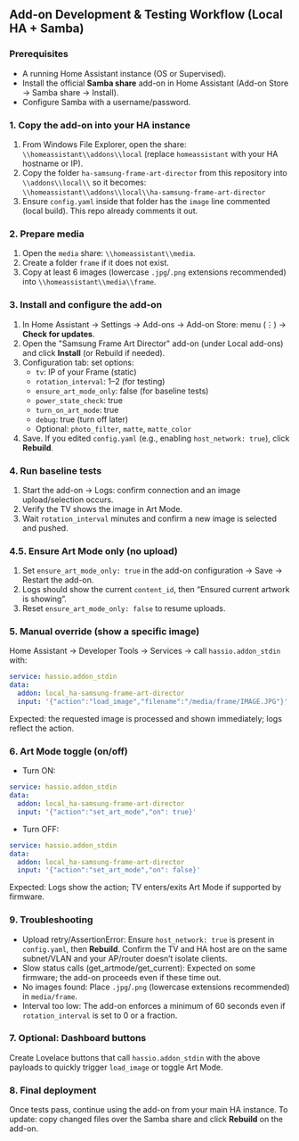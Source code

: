 ## **Add-on Development & Testing Workflow (Local HA + Samba)**

### **Prerequisites**

- A running Home Assistant instance (OS or Supervised).  
- Install the official **Samba share** add-on in Home Assistant (Add-on Store → Samba share → Install).  
- Configure Samba with a username/password.

### **1\. Copy the add-on into your HA instance**

1. From Windows File Explorer, open the share: `\\homeassistant\\addons\\local` (replace `homeassistant` with your HA hostname or IP).  
2. Copy the folder `ha-samsung-frame-art-director` from this repository into `\\addons\\local\\` so it becomes:  
   `\\homeassistant\\addons\\local\\ha-samsung-frame-art-director`  
3. Ensure `config.yaml` inside that folder has the `image` line commented (local build). This repo already comments it out.

### **2\. Prepare media**

1. Open the `media` share: `\\homeassistant\\media`.  
2. Create a folder `frame` if it does not exist.  
3. Copy at least 6 images (lowercase `.jpg`/`.png` extensions recommended) into `\\homeassistant\\media\\frame`.

### **3\. Install and configure the add-on**

1. In Home Assistant → Settings → Add-ons → Add-on Store: menu (⋮) → **Check for updates**.  
2. Open the "Samsung Frame Art Director" add-on (under Local add-ons) and click **Install** (or Rebuild if needed).  
3. Configuration tab: set options:  
   - `tv`: IP of your Frame (static)  
   - `rotation_interval`: 1–2 (for testing)  
   - `ensure_art_mode_only`: false (for baseline tests)  
   - `power_state_check`: true  
   - `turn_on_art_mode`: true  
   - `debug`: true (turn off later)  
   - Optional: `photo_filter`, `matte`, `matte_color`
4. Save. If you edited `config.yaml` (e.g., enabling `host_network: true`), click **Rebuild**.

### **4\. Run baseline tests**

1. Start the add-on → Logs: confirm connection and an image upload/selection occurs.  
2. Verify the TV shows the image in Art Mode.  
3. Wait `rotation_interval` minutes and confirm a new image is selected and pushed.

### **4.5\. Ensure Art Mode only (no upload)**

1. Set `ensure_art_mode_only: true` in the add-on configuration → Save → Restart the add-on.  
2. Logs should show the current `content_id`, then “Ensured current artwork is showing”.  
3. Reset `ensure_art_mode_only: false` to resume uploads.

### **5\. Manual override (show a specific image)**

Home Assistant → Developer Tools → Services → call `hassio.addon_stdin` with:

```yaml
service: hassio.addon_stdin
data:
  addon: local_ha-samsung-frame-art-director
  input: '{"action":"load_image","filename":"/media/frame/IMAGE.JPG"}'
```

Expected: the requested image is processed and shown immediately; logs reflect the action.

### **6\. Art Mode toggle (on/off)**

- Turn ON:
```yaml
service: hassio.addon_stdin
data:
  addon: local_ha-samsung-frame-art-director
  input: '{"action":"set_art_mode","on": true}'
```

- Turn OFF:
```yaml
service: hassio.addon_stdin
data:
  addon: local_ha-samsung-frame-art-director
  input: '{"action":"set_art_mode","on": false}'
```

Expected: Logs show the action; TV enters/exits Art Mode if supported by firmware.

### **9\. Troubleshooting**

- Upload retry/AssertionError: Ensure `host_network: true` is present in `config.yaml`, then **Rebuild**. Confirm the TV and HA host are on the same subnet/VLAN and your AP/router doesn’t isolate clients.  
- Slow status calls (get_artmode/get_current): Expected on some firmware; the add-on proceeds even if these time out.  
- No images found: Place `.jpg`/`.png` (lowercase extensions recommended) in `media/frame`.  
- Interval too low: The add-on enforces a minimum of 60 seconds even if `rotation_interval` is set to 0 or a fraction.

### **7\. Optional: Dashboard buttons**

Create Lovelace buttons that call `hassio.addon_stdin` with the above payloads to quickly trigger `load_image` or toggle Art Mode.

### **8\. Final deployment**

Once tests pass, continue using the add-on from your main HA instance. To update: copy changed files over the Samba share and click **Rebuild** on the add-on.